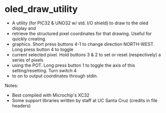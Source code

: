 # oled_draw_utility

 * A utility (for PIC32 & UNO32 w/ std. I/O shield) to draw to the oled display and
 * retrieve the structured pixel coordinates for that drawing. Useful for quickly creating
 * graphics. Short press buttons 4-1 to change direction NORTH-WEST. Long press button 4 to toggle
 * current selected pixel. Hold buttons 3 & 2 to set or reset (respectively) a series of pixels
 * using the POT. Long press button 1 to toggle the axis of this setting/resetting. Turn switch 4
 * to on to output coordinates through stdin.

Notes:
- Best compiled with Microchip's XC32
- Some support libraries written by staff at UC Santa Cruz (credits in file headers)
